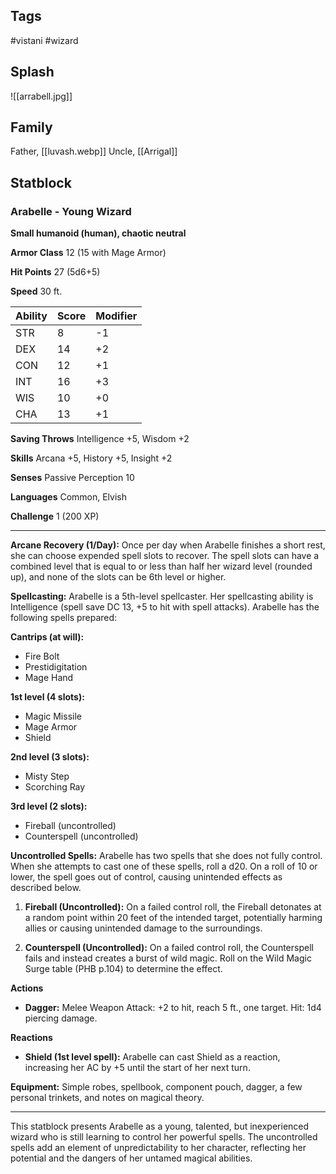 ## Tags
#vistani #wizard 
## Splash
![[arrabell.jpg]]
## Family
Father, [[luvash.webp]]
Uncle, [[Arrigal]]

## Statblock
### Arabelle - Young Wizard

**Small humanoid (human), chaotic neutral**

**Armor Class** 12 (15 with Mage Armor)

**Hit Points** 27 (5d6+5)

**Speed** 30 ft.

| Ability | Score | Modifier |
|---------|-------|----------|
| STR     | 8     | -1       |
| DEX     | 14    | +2       |
| CON     | 12    | +1       |
| INT     | 16    | +3       |
| WIS     | 10    | +0       |
| CHA     | 13    | +1       |

**Saving Throws** Intelligence +5, Wisdom +2

**Skills** Arcana +5, History +5, Insight +2

**Senses** Passive Perception 10

**Languages** Common, Elvish

**Challenge** 1 (200 XP)

---

**Arcane Recovery (1/Day):** Once per day when Arabelle finishes a short rest, she can choose expended spell slots to recover. The spell slots can have a combined level that is equal to or less than half her wizard level (rounded up), and none of the slots can be 6th level or higher.

**Spellcasting:** Arabelle is a 5th-level spellcaster. Her spellcasting ability is Intelligence (spell save DC 13, +5 to hit with spell attacks). Arabelle has the following spells prepared:

**Cantrips (at will):** 
- Fire Bolt
- Prestidigitation
- Mage Hand

**1st level (4 slots):**
- Magic Missile
- Mage Armor
- Shield

**2nd level (3 slots):**
- Misty Step
- Scorching Ray

**3rd level (2 slots):**
- Fireball (uncontrolled)
- Counterspell (uncontrolled)

**Uncontrolled Spells:** Arabelle has two spells that she does not fully control. When she attempts to cast one of these spells, roll a d20. On a roll of 10 or lower, the spell goes out of control, causing unintended effects as described below.

1. **Fireball (Uncontrolled):** On a failed control roll, the Fireball detonates at a random point within 20 feet of the intended target, potentially harming allies or causing unintended damage to the surroundings.
   
2. **Counterspell (Uncontrolled):** On a failed control roll, the Counterspell fails and instead creates a burst of wild magic. Roll on the Wild Magic Surge table (PHB p.104) to determine the effect.

**Actions**

- **Dagger:** Melee Weapon Attack: +2 to hit, reach 5 ft., one target. Hit: 1d4 piercing damage.

**Reactions**

- **Shield (1st level spell):** Arabelle can cast Shield as a reaction, increasing her AC by +5 until the start of her next turn.

**Equipment:** Simple robes, spellbook, component pouch, dagger, a few personal trinkets, and notes on magical theory.

---

This statblock presents Arabelle as a young, talented, but inexperienced wizard who is still learning to control her powerful spells. The uncontrolled spells add an element of unpredictability to her character, reflecting her potential and the dangers of her untamed magical abilities.